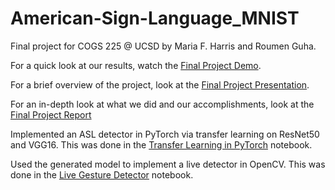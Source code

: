 # American-Sign-Language_MNIST
 Final project for COGS 225 @ UCSD by Maria F. Harris and Roumen Guha.
 
 For a quick look at our results, watch the [Final Project Demo](https://github.com/roumenguha/American-Sign-Language_MNIST/blob/master/COGS%20225%20Final%20Project%20Demo.mp4).
 
 For a brief overview of the project, look at the [Final Project Presentation](https://github.com/roumenguha/American-Sign-Language_MNIST/blob/master/COGS%20225%20Final%20Project%20Presentation.pdf).
 
 For an in-depth look at what we did and our accomplishments, look at the [Final Project Report](https://github.com/roumenguha/American-Sign-Language_MNIST/blob/master/COGS%20225%20Final%20Project%20Report.pdf)
 
 Implemented an ASL detector in PyTorch via transfer learning on ResNet50 and VGG16. This was done in the [Transfer Learning in PyTorch](https://github.com/roumenguha/American-Sign-Language_MNIST/blob/master/Transfer%20Learning%20in%20PyTorch.ipynb) notebook. 
 
 Used the generated model to implement a live detector in OpenCV. This was done in the [Live Gesture Detector](https://github.com/roumenguha/American-Sign-Language_MNIST/blob/master/Live%20Gesture%20Detector.ipynb) notebook. 
 

